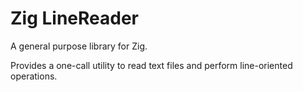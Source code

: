 # Zig LineReader

A general purpose library for Zig.

Provides a one-call utility to read text files and perform line-oriented operations.


